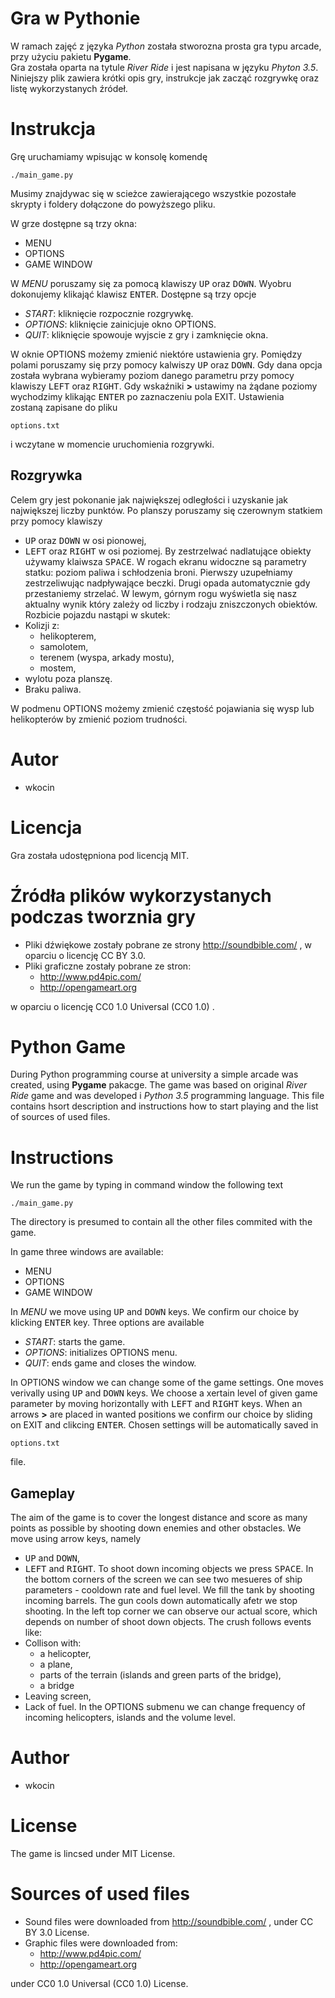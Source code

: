 # Gra w Pythonie

W ramach zajęć z języka *Python* została stworozna prosta gra typu arcade, przy użyciu pakietu **Pygame**.  
Gra została oparta na tytule *River Ride* i jest napisana w języku *Phyton 3.5*. Niniejszy plik zawiera krótki opis gry, instrukcje jak zacząć rozgrywkę oraz listę wykorzystanych źródeł.

# Instrukcja

Grę uruchamiamy wpisując w konsolę komendę
```
./main_game.py
```
Musimy znajdywac się w scieżce zawierającego wszystkie pozostałe skrypty i foldery dołączone do powyższego pliku.

W grze dostępne są trzy okna:
* MENU
* OPTIONS
* GAME WINDOW

W *MENU* poruszamy się za pomocą klawiszy <kbd>UP</kbd> oraz <kbd>DOWN</kbd>. Wyobru dokonujemy klikająć klawisz <kbd>ENTER</kbd>. Dostępne są trzy opcje
* *START*: kliknięcie rozpocznie rozgrywkę.
* *OPTIONS*: kliknięcie zainicjuje okno OPTIONS.
* *QUIT*: kliknięcie spowouje wyjscie z gry i zamknięcie okna.

W oknie OPTIONS możemy zmienić niektóre ustawienia gry. Pomiędzy polami poruszamy się przy pomocy kalwiszy <kbd>UP</kbd> oraz <kbd>DOWN</kbd>. Gdy dana opcja została wybrana wybieramy poziom danego parametru przy pomocy klawiszy <kbd>LEFT</kbd> oraz <kbd>RIGHT</kbd>. Gdy wskaźniki **>** ustawimy na żądane poziomy wychodzimy klikając <kbd>ENTER</kbd> po zaznaczeniu pola EXIT. Ustawienia zostaną zapisane do pliku 
```
options.txt
```
i wczytane w momencie uruchomienia rozgrywki.

## Rozgrywka

Celem gry jest pokonanie jak największej odległości i uzyskanie jak największej liczby punktów. 
Po planszy poruszamy się czerownym statkiem przy pomocy klawiszy
* <kbd>UP</kbd> oraz <kbd>DOWN</kbd> w osi pionowej,
* <kbd>LEFT</kbd> oraz <kbd>RIGHT</kbd> w osi poziomej.
By zestrzelwać nadlatujące obiekty używamy klaiwsza <kbd>SPACE</kbd>.  W rogach ekranu widoczne są parametry statku: poziom paliwa i schłodzenia broni. Pierwszy uzupełniamy zestrzeliwując nadpływające beczki. Drugi opada automatycznie gdy przestaniemy strzelać. 
W lewym, górnym rogu wyświetla się nasz aktualny wynik który zależy od liczby i rodzaju zniszczonych obiektów.
Rozbicie pojazdu nastąpi w skutek:
* Kolizji z:
  * helikopterem,
  * samolotem,
  * terenem (wyspa, arkady mostu),
  * mostem,
* wylotu poza planszę.
* Braku paliwa.

W podmenu OPTIONS możemy zmienić częstość pojawiania się wysp lub helikopterów by zmienić poziom trudności.
  
# Autor

* wkocin

# Licencja 
Gra została udostępniona pod licencją  MIT.

# Źródła plików wykorzystanych podczas tworznia gry

* Pliki dźwiękowe zostały pobrane ze strony http://soundbible.com/ , w oparciu o licencję CC BY 3.0.
* Pliki graficzne zostały pobrane ze stron:
  * http://www.pd4pic.com/ 
  * http://opengameart.org
  
 w oparciu o licencję CC0 1.0 Universal (CC0 1.0) .
 
# Python Game

During Python programming course at university a simple arcade was created, using **Pygame** pakacge. The game was based on original *River Ride* game and was developed i *Python 3.5* programming language. This file contains hsort description and instructions how to start playing and the list of sources of used files. 

# Instructions 

We run the game by typing in command window the following text
```
./main_game.py
```
The directory is presumed to contain all the other files commited with the game.

In game three windows are available:
* MENU
* OPTIONS
* GAME WINDOW

In *MENU* we move using <kbd>UP</kbd> and <kbd>DOWN</kbd> keys. We confirm our choice by klicking <kbd>ENTER</kbd> key. Three options are available
* *START*: starts the game.
* *OPTIONS*: initializes OPTIONS menu.
* *QUIT*: ends game and closes the window.

In OPTIONS window we can change some of the game settings. One moves verivally using <kbd>UP</kbd> and <kbd>DOWN</kbd> keys. We choose a xertain level of given game parameter by moving horizontally with <kbd>LEFT</kbd> and <kbd>RIGHT</kbd> keys. When an arrows **>** are placed in wanted positions we confirm our choice by sliding on EXIT and clikcing <kbd>ENTER</kbd>. Chosen settings will be automatically saved in 
```
options.txt
```
file.

## Gameplay

The aim of the game is to cover the longest distance and score as many points as possible by shooting down enemies and other obstacles. We move using arrow keys, namely
* <kbd>UP</kbd> and <kbd>DOWN</kbd>,
* <kbd>LEFT</kbd> and <kbd>RIGHT</kbd>.
To shoot down incoming objects we press  <kbd>SPACE</kbd>. In the bottom corners of the screen we can see two mesueres of ship parameters - cooldown rate and fuel level. We fill the tank by shooting incoming barrels. The gun cools down automatically afetr we stop shooting. 
In the left top corner we can observe our actual score, which depends on number of shoot down objects. The crush follows events like:
* Collison with:
  * a helicopter,
  * a plane,
  * parts of the terrain (islands and green parts of the bridge),
  * a bridge 
* Leaving screen,
* Lack of fuel.
In the OPTIONS submenu we can change frequency of incoming helicopters, islands and the volume level.

# Author

* wkocin

# License 
The game is lincsed under MIT License.

#  Sources of used files 
* Sound files were downloaded from http://soundbible.com/ , under CC BY 3.0 License.
* Graphic files were downloaded from:
  * http://www.pd4pic.com/ 
  * http://opengameart.org
  
 under CC0 1.0 Universal (CC0 1.0) License.
